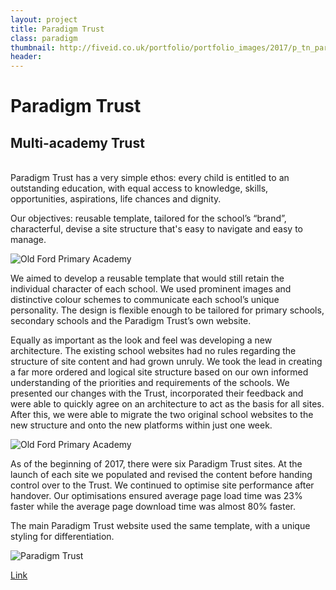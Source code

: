 ```yaml
---
layout: project
title: Paradigm Trust
class: paradigm
thumbnail: http://fiveid.co.uk/portfolio/portfolio_images/2017/p_tn_paradigm.png
header:
---
```


# Paradigm Trust

## Multi-academy Trust

<br/>
Paradigm Trust has a very simple ethos: every child is entitled to an outstanding education, with equal access to knowledge, skills, opportunities, aspirations, life chances and dignity.

Our objectives: reusable template, tailored for the school’s “brand”, characterful, devise a site structure that's easy to navigate and easy to manage.

![Old Ford Primary Academy](http://fiveid.co.uk/portfolio/portfolio_images/2017/paradigm_02.jpg)

We aimed to develop a reusable template that would still retain the individual character of each school. We used prominent images and distinctive colour schemes to communicate each school’s unique personality. The design is flexible enough to be tailored for primary schools, secondary schools and the Paradigm Trust’s own website.

Equally as important as the look and feel was developing a new architecture. The existing school websites had no rules regarding the structure of site content and had grown unruly. We took the lead in creating a far more ordered and logical site structure based on our own informed understanding of the priorities and requirements of the schools. We presented our changes with the Trust, incorporated their feedback and were able to quickly agree on an architecture to act as the basis for all sites. After this, we were able to migrate the two original school websites to the new structure and onto the new platforms within just one week.

![Old Ford Primary Academy](http://fiveid.co.uk/portfolio/portfolio_images/2017/paradigm_03.jpg)

As of the beginning of 2017, there were six Paradigm Trust sites. At the launch of each site we populated and revised the content before handing control over to the Trust. We continued to optimise site performance after handover. Our optimisations ensured average page load time was 23% faster while the average page download time was almost 80% faster.

The main Paradigm Trust website used the same template, with a unique styling for differentiation.

![Paradigm Trust](http://fiveid.co.uk/portfolio/portfolio_images/2017/paradigm_01.jpg)

[Link](http://paradigmtrust.org)
